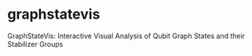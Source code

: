 # graphstatevis
GraphStateVis: Interactive Visual Analysis of Qubit Graph States and their Stabilizer Groups
